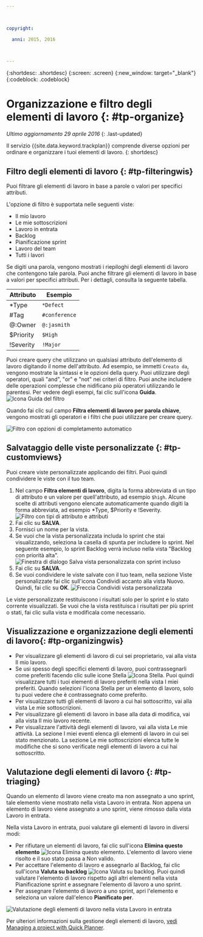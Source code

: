 ```yaml
---

 

copyright:

  anni: 2015, 2016

 

---
```


{:shortdesc: .shortdesc}
{:screen: .screen}
{:new_window: target="_blank"}
{:codeblock: .codeblock}

# Organizzazione e filtro degli elementi di lavoro {: #tp-organize}  

*Ultimo aggiornamento 29 aprile 2016*
{: .last-updated}

Il servizio {{site.data.keyword.trackplan}} comprende diverse opzioni per ordinare e organizzare i tuoi elementi di lavoro.
{: shortdesc}

## Filtro degli elementi di lavoro {: #tp-filteringwis}

Puoi filtrare gli elementi di lavoro in base a parole o valori per specifici attributi. 

L'opzione di filtro è supportata nelle seguenti viste:   
- Il mio lavoro
- Le mie sottoscrizioni
- Lavoro in entrata
- Backlog
- Pianificazione sprint
- Lavoro del team
- Tutti i lavori

Se digiti una parola, vengono mostrati i riepiloghi degli elementi di lavoro che contengono tale parola. Puoi anche filtrare gli elementi di lavoro in base a valori per specifici attributi. Per i dettagli, consulta la seguente tabella.

| Attributo |Esempio | 
|-------|-------|
|*Type  | `*Defect` |
|#Tag  | `#conference`| 
|@:Owner  | `@:jasmith`|
|$Priority|`$High`|
|!Severity|`!Major`|       
   

Puoi creare query che utilizzano un qualsiasi attributo dell'elemento di lavoro digitando il nome dell'attributo. Ad esempio, se immetti `Creato da`, vengono mostrate la sintassi e le opzioni della query. Puoi utilizzare degli operatori, quali "and", "or" e "not" nei criteri di filtro. Puoi anche includere delle operazioni complesse che nidificano più operatori utilizzando le parentesi. Per vedere degli esempi, fai clic sull'icona **Guida**.
![Icona Guida del filtro](images/filter_helpicon.png)

Quando fai clic sul campo **Filtra elementi di lavoro per parola chiave**, vengono mostrati gli operatori e i filtri che puoi utilizzare per creare query.

![Filtro con opzioni di completamento automatico](images/filterMenu2.png)

## Salvataggio delle viste personalizzate {: #tp-customviews}
Puoi creare viste personalizzate applicando dei filtri. Puoi quindi condividere le viste con il tuo team.    

1. Nel campo **Filtra elementi di lavoro**, digita la forma abbreviata di un tipo di attributo e un valore per quell'attributo, ad esempio `$high`. Alcune scelte di attributi vengono elencate automaticamente quando digiti la forma abbreviata, ad esempio *Type, $Priority e !Severity.
![Filtro con tipi di attributo e attributi](images/filterAttributes.png)
2. Fai clic su **SALVA**.
3. Fornisci un nome per la vista. 
4. Se vuoi che la vista personalizzata includa lo sprint che stai visualizzando, seleziona la casella di spunta per includere lo sprint. Nel seguente esempio, lo sprint Backlog verrà incluso nella vista "Backlog con priorità alta".
![Finestra di dialogo Salva vista personalizzata con sprint incluso](images/filterIncludeSprints.png)
5. Fai clic su **SALVA**. 
6. Se vuoi condividere le viste salvate con il tuo team, nella sezione Viste personalizzate fai clic sull'icona Condividi accanto alla vista Nuovo. Quindi, fai clic su **OK**.
![Freccia Condividi vista personalizzata](images/filterShare.png)

Le viste personalizzate restituiscono i risultati solo per lo sprint e lo stato corrente visualizzati. Se vuoi che la vista restituisca i risultati per più sprint o stati, fai clic sulla vista e modificala come necessario.

## Visualizzazione e organizzazione degli elementi di lavoro{: #tp-organizingwis}

- Per visualizzare gli elementi di lavoro di cui sei proprietario, vai alla vista Il mio lavoro. 
- Se usi spesso degli specifici elementi di lavoro, puoi contrassegnarli come preferiti facendo clic sulle icone Stella <img class="inline"  src="./images/star.gif" alt="Icona Stella">. Puoi quindi visualizzare tutti i tuoi elementi di lavoro preferiti nella vista I miei preferiti. Quando selezioni l'icona Stella per un elemento di lavoro, solo tu puoi vedere che è contrassegnato come preferito.  
- Per visualizzare tutti gli elementi di lavoro a cui hai sottoscritto, vai alla vista Le mie sottoscrizioni.
- Per visualizzare gli elementi di lavoro in base alla data di modifica, vai alla vista Il mio lavoro recente.
- Per visualizzare l'attività degli elementi di lavoro, vai alla vista Le mie attività. La sezione I miei eventi elenca gli elementi di lavoro in cui sei stato menzionato. La sezione Le mie sottoscrizioni elenca tutte le modifiche che si sono verificate negli elementi di lavoro a cui hai sottoscritto. 

## Valutazione degli elementi di lavoro {: #tp-triaging}

Quando un elemento di lavoro viene creato ma non assegnato a uno sprint, tale elemento viene mostrato nella vista Lavoro in entrata.
Non appena un elemento di lavoro viene assegnato a uno sprint, viene rimosso dalla vista Lavoro in entrata.

Nella vista Lavoro in entrata, puoi valutare gli elementi di lavoro in diversi modi: 
- Per rifiutare un elementi di lavoro, fai clic sull'icona **Elimina questo elemento** <img class="inline"  src="./images/trash.gif" alt="Icona Elimina questo elemento">. L'elemento di lavoro viene risolto e il suo stato passa a Non valido.
- Per accettare l'elemento di lavoro e assegnarlo al Backlog, fai clic sull'icona **Valuta su backlog** <img  class="inline" src="./images/triage.gif" alt="Icona Valuta su backlog">. Puoi quindi valutare l'elemento di lavoro rispetto agli altri elementi nella vista Pianificazione sprint e assegnare l'elemento di lavoro a uno sprint.
- Per assegnare l'elemento di lavoro a uno sprint, apri l'elemento e seleziona un valore dall'elenco **Pianificato per**.

![Valutazione degli elementi di lavoro nella vista Lavoro in entrata](images/incoming_work_attributes.png)  

Per ulteriori informazioni sulla gestione degli elementi di lavoro, [vedi Managing a project with Quick Planner](http://www.ibm.com/support/knowledgecenter/SSYMRC_6.0.1/com.ibm.team.concert.tutorial.doc/topics/tut_quick_planner_lesson.html).
